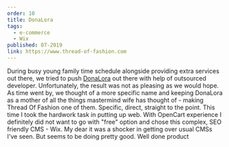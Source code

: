```yaml
---
order: 10
title: DonaLora
tags:
  - e-commerce
  - Wix
published: 07-2019
link: https://www.thread-of-fashion.com
---
```


During busy young family time schedule alongside providing extra services out there, we tried to push [DonaLora](https://www.donalora.com) out there with help of outsourced developer.
Unfortunately, the result was not as pleasing as we would hope.
As time went by, we thought of a more specific name and keeping DonaLora as a mother of all the things mastermind wife has thought of - making Thread Of Fashion one of them.
Specific, direct, straight to the point.
This time I took the hardwork task in putting up web.
With OpenCart experience I definitely did not want to go with "free" option and chose this complex, SEO friendly CMS - Wix.
My dear it was a shocker in getting over usual CMSs I've seen.
But seems to be doing pretty good.
Well done product